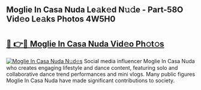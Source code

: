 ## Moglie In Casa Nuda Le𝚊k𝚎d N𝚞𝚍e - Part-58O Vid𝚎o Le𝚊ks Photos 4W5H0

# <h2><a href="http://fbffgv.evod.top/?m=Moglie+In+Casa+Nuda">🔗 👉🔴 Moglie In Casa Nuda Vid𝚎o Ph𝚘t𝚘s</a></h2>

[![Moglie In Casa Nuda N𝚞d𝚎s](https://i.imgur.com/8V9OHl7.gif)](http://fbffgv.evod.top/?m=Moglie+In+Casa+Nuda)
Social media influencer Moglie In Casa Nuda who creates engaging lifestyle and dance content, featuring solo and collaborative dance trend performances and mini vlogs. Many public figures Moglie In Casa Nuda have made significant contributions to society. 
